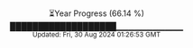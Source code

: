 <p align="center">
⏳Year Progress (66.14 %) <br>
███████████████████▁▁▁▁▁▁▁▁▁▁▁ <br>
<sub>Updated: Fri, 30 Aug 2024 01:26:53 GMT</sub>
</p>

